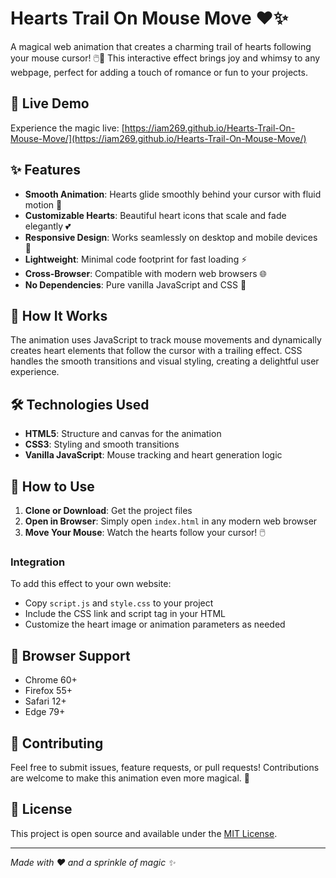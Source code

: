 # Hearts Trail On Mouse Move ❤️✨

A magical web animation that creates a charming trail of hearts following your mouse cursor! 🖱️💖 This interactive effect brings joy and whimsy to any webpage, perfect for adding a touch of romance or fun to your projects.

## 🌟 Live Demo
Experience the magic live: [https://iam269.github.io/Hearts-Trail-On-Mouse-Move/](https://iam269.github.io/Hearts-Trail-On-Mouse-Move/)

## ✨ Features
- **Smooth Animation**: Hearts glide smoothly behind your cursor with fluid motion 🎨
- **Customizable Hearts**: Beautiful heart icons that scale and fade elegantly 💕
- **Responsive Design**: Works seamlessly on desktop and mobile devices 📱
- **Lightweight**: Minimal code footprint for fast loading ⚡
- **Cross-Browser**: Compatible with modern web browsers 🌐
- **No Dependencies**: Pure vanilla JavaScript and CSS 🚀

## 🎯 How It Works
The animation uses JavaScript to track mouse movements and dynamically creates heart elements that follow the cursor with a trailing effect. CSS handles the smooth transitions and visual styling, creating a delightful user experience.

## 🛠️ Technologies Used
- **HTML5**: Structure and canvas for the animation
- **CSS3**: Styling and smooth transitions
- **Vanilla JavaScript**: Mouse tracking and heart generation logic

## 🚀 How to Use
1. **Clone or Download**: Get the project files
2. **Open in Browser**: Simply open `index.html` in any modern web browser
3. **Move Your Mouse**: Watch the hearts follow your cursor! 🖱️

### Integration
To add this effect to your own website:
- Copy `script.js` and `style.css` to your project
- Include the CSS link and script tag in your HTML
- Customize the heart image or animation parameters as needed

## 📱 Browser Support
- Chrome 60+
- Firefox 55+
- Safari 12+
- Edge 79+

## 🤝 Contributing
Feel free to submit issues, feature requests, or pull requests! Contributions are welcome to make this animation even more magical. 🌈

## 📄 License
This project is open source and available under the [MIT License](LICENSE).

---

*Made with ❤️ and a sprinkle of magic ✨*